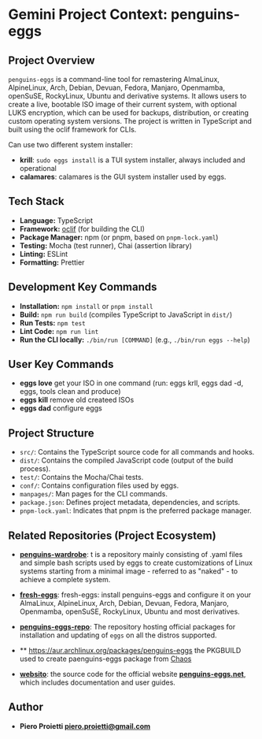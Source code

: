 # Gemini Project Context: penguins-eggs

## Project Overview

`penguins-eggs` is a command-line tool for remastering AlmaLinux, AlpineLinux, Arch, Debian, Devuan, Fedora, Manjaro, Openmamba, openSuSE, RockyLinux, Ubuntu and derivative systems. It allows users to create a live, bootable ISO image of their current system, with optional LUKS encryption, which can be used for backups, distribution, or creating custom operating system versions. The project is written in TypeScript and built using the oclif framework for CLIs.

Can use two different system installer:
- **krill**: `sudo eggs install` is a TUI system installer, always included and operational
- **calamares**: calamares is the GUI system installer used by eggs.

## Tech Stack

- **Language:** TypeScript
- **Framework:** [oclif](https://oclif.io/) (for building the CLI)
- **Package Manager:** npm (or pnpm, based on `pnpm-lock.yaml`)
- **Testing:** Mocha (test runner), Chai (assertion library)
- **Linting:** ESLint
- **Formatting:** Prettier

## Development Key Commands

- **Installation:** `npm install` or `pnpm install`
- **Build:** `npm run build` (compiles TypeScript to JavaScript in `dist/`)
- **Run Tests:** `npm test`
- **Lint Code:** `npm run lint`
- **Run the CLI locally:** `./bin/run [COMMAND]` (e.g., `./bin/run eggs --help`)

## User Key Commands
- **eggs love** get your ISO in one command (run: eggs krll, eggs dad -d, eggs, tools clean and produce)
- **eggs kill** remove old createed ISOs
- **eggs dad** configure eggs

## Project Structure

- `src/`: Contains the TypeScript source code for all commands and hooks.
- `dist/`: Contains the compiled JavaScript code (output of the build process).
- `test/`: Contains the Mocha/Chai tests.
- `conf/`: Contains configuration files used by eggs.
- `manpages/`: Man pages for the CLI commands.
- `package.json`: Defines project metadata, dependencies, and scripts.
- `pnpm-lock.yaml`: Indicates that pnpm is the preferred package manager.

## Related Repositories (Project Ecosystem)
- **[penguins-wardrobe](https://github.com/pieroproietti/penguins-wardrobe)**: t is a repository mainly consisting of .yaml files and simple bash scripts used by eggs to create customizations of Linux systems starting from a minimal image - referred to as "naked" - to achieve a complete system.

- **[fresh-eggs](https://github.com/pieroproietti/fresh-eggs)**: fresh-eggs: install penguins-eggs and configure it on your AlmaLinux, AlpineLinux, Arch, Debian, Devuan, Fedora, Manjaro, Openmamba, openSuSE, RockyLinux, Ubuntu and most derivatives.

- **[penguins-eggs-repo](https://github.com/pieroproietti/penguins-eggs-repo)**: The repository hosting official packages for installation and updating of `eggs` on all the distros supported.

- ** https://aur.archlinux.org/packages/penguins-eggs the PKGBUILD used to create paenguins-eggs package from [Chaos](https://aur.chaotic.cx/)

- **[websito](https://github.com/pieroproietti/penguins-blog)**: the source code for the official website **[penguins-eggs.net](https://penguins-eggs.net)**, which includes documentation and user guides.

## Author
- **Piero Proietti <piero.proietti@gmail.com>**